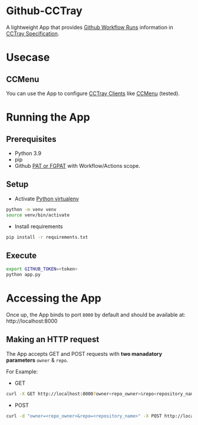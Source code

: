 # Github-CCTray

A lightweight App that provides [Github Workflow Runs](https://docs.github.com/en/rest/actions/workflow-runs?apiVersion=2022-11-28#list-workflow-runs-for-a-repository) information in [CCTray Specification](https://cctray.org/v1/).

# Usecase

## CCMenu

You can use the App to configure [CCTray Clients](https://cctray.org/clients/) like [CCMenu](https://ccmenu.org/) (tested).

# Running the App

## Prerequisites

* Python 3.9
* pip
* Github [PAT or FGPAT](https://docs.github.com/en/authentication/keeping-your-account-and-data-secure/creating-a-personal-access-token) with Workflow/Actions scope.

## Setup

* Activate [Python virtualenv](https://python.land/virtual-environments/virtualenv)

```bash
python -m venv venv
source venv/bin/activate
```

* Install requirements

```bash
pip install -r requirements.txt
```

## Execute

```bash
export GITHUB_TOKEN=<token>
python app.py
```

# Accessing the App

Once up, the App binds to port `8000` by default and should be available at: http://localhost:8000

## Making an HTTP request

The App accepts GET and POST requests with **two manadatory parameters** `owner` & `repo`.

For Example:

* GET

```bash
curl -X GET http://localhost:8000?owner<repo_owner>&repo<repository_name>
```

* POST

```bash
curl -d "owner=<repo_owner>&repo=<repository_name>" -X POST http://localhost:8000
```
